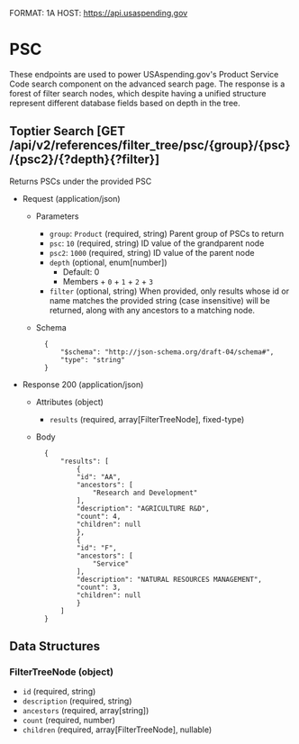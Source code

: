 FORMAT: 1A
HOST: https://api.usaspending.gov

# PSC

These endpoints are used to power USAspending.gov's Product Service Code search component on the advanced search page.
The response is a forest of filter search nodes, which despite having a unified structure represent different
database fields based on depth in the tree.

## Toptier Search [GET /api/v2/references/filter_tree/psc/{group}/{psc}/{psc2}/{?depth}{?filter}]

Returns PSCs under the provided PSC
+ Request (application/json)
    + Parameters
        + `group`: `Product` (required, string)
        Parent group of PSCs to return
        + `psc`: `10` (required, string)
        ID value of the grandparent node
        + `psc2`: `1000` (required, string)
        ID value of the parent node
        + `depth` (optional, enum[number]) 
            + Default: 0
            + Members
                    + `0`
                    + `1`
                    + `2`
                    + `3`
        + `filter` (optional, string) 
        When provided, only results whose id or name matches the provided string (case insensitive) will be returned, along with any ancestors to a matching node. 
    
    + Schema
    
            {
                "$schema": "http://json-schema.org/draft-04/schema#",
                "type": "string"
            }

+ Response 200 (application/json)
    + Attributes (object)
        + `results` (required, array[FilterTreeNode], fixed-type)
    + Body
    
            {
                "results": [
                    {
                    "id": "AA",
                    "ancestors": [
                        "Research and Development"
                    ],
                    "description": "AGRICULTURE R&D",
                    "count": 4,
                    "children": null
                    },
                    {
                    "id": "F",
                    "ancestors": [
                        "Service"
                    ],
                    "description": "NATURAL RESOURCES MANAGEMENT",
                    "count": 3,
                    "children": null
                    }
                ]
            }
       
## Data Structures

### FilterTreeNode (object)

+ `id` (required, string)
+ `description` (required, string)
+ `ancestors` (required, array[string])
+ `count` (required, number)
+ `children` (required, array[FilterTreeNode], nullable)